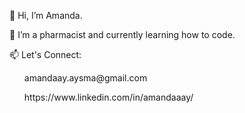 👋 Hi, I’m Amanda.
<p> 🌱 I’m a pharmacist and currently learning how to code.</p>
<p>📫 Let's Connect:</p>
<ul> amandaay.aysma@gmail.com</ul>
<ul> https://www.linkedin.com/in/amandaaay/</ul>

<!---
amandaay/amandaay is a ✨ special ✨ repository because its `README.md` (this file) appears on your GitHub profile.
You can click the Preview link to take a look at your changes.
--->
